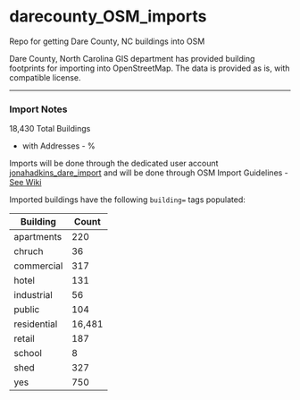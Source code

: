 # darecounty_OSM_imports
Repo for getting Dare County, NC buildings into OSM


Dare County, North Carolina GIS department has provided building footprints for importing into OpenStreetMap. The data is provided as is, with compatible license.  

---  
### Import Notes  

18,430 Total Buildings  
*  with Addresses - % 

Imports will be done through the dedicated user account [jonahadkins_dare_import](http://www.openstreetmap.org/user/jonahadkins_dare_imports) and will be done through OSM Import Guidelines - [See Wiki](https://wiki.openstreetmap.org/wiki/Dare_County_Building_Import)  



Imported buildings have the following `building=` tags populated:  

| Building  |   Count |
| ------------- | ------------- |
| apartments  | 220  |
| chruch  | 36  |
| commercial  | 317  |
| hotel  | 131  |
| industrial  | 56  |
| public  | 104  |
| residential  | 16,481  |
| retail  | 187  |
| school  | 8  |
| shed  | 327  |
| yes  | 750  |
